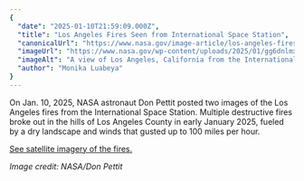 ```yaml
---
{
  "date": "2025-01-10T21:59:09.000Z",
  "title": "Los Angeles Fires Seen from International Space Station",
  "canonicalUrl": "https://www.nasa.gov/image-article/los-angeles-fires-seen-from-international-space-station/",
  "imageUrl": "https://www.nasa.gov/wp-content/uploads/2025/01/gg6dnlmxqaaqfoe.jpg",
  "imageAlt": "A view of Los Angeles, California from the International Space Station. The fires appear as orange lights just above center, in between two areas brightly lit by city lights.",
  "author": "Monika Luabeya"
}
---
```


On Jan. 10, 2025, NASA astronaut Don Pettit posted two images of the Los Angeles fires from the International Space Station. Multiple destructive fires broke out in the hills of Los Angeles County in early January 2025, fueled by a dry landscape and winds that gusted up to 100 miles per hour.

[See satellite imagery of the fires.](https://earthobservatory.nasa.gov/images/153793/fires-tear-through-los-angeles)

_Image credit: NASA/Don Pettit_
